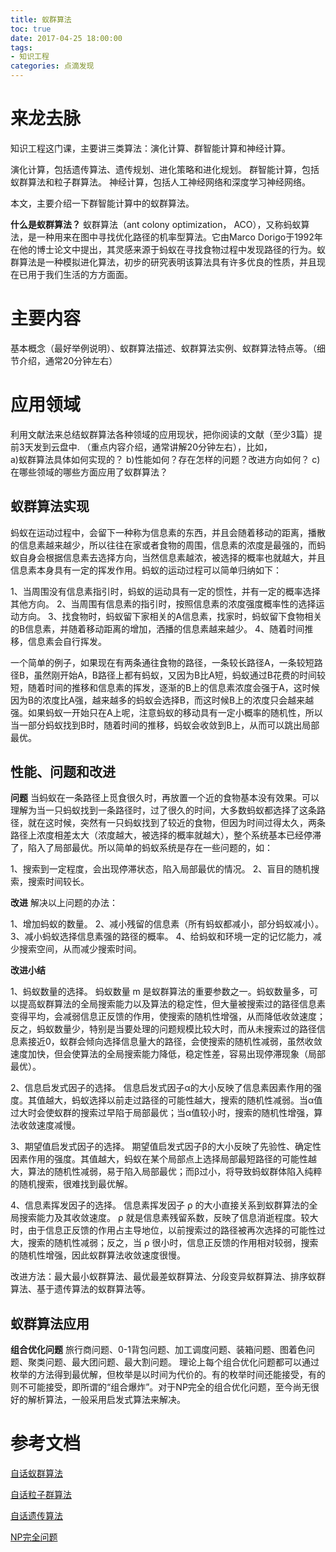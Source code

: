 ```yaml
---
title: 蚁群算法
toc: true
date: 2017-04-25 18:00:00
tags:
- 知识工程
categories: 点滴发现
---
```

# 来龙去脉
知识工程这门课，主要讲三类算法：演化计算、群智能计算和神经计算。

演化计算，包括遗传算法、遗传规划、进化策略和进化规划。
群智能计算，包括蚁群算法和粒子群算法。
神经计算，包括人工神经网络和深度学习神经网络。

本文，主要介绍一下群智能计算中的蚁群算法。

<!--more-->

**什么是蚁群算法？**
蚁群算法（ant colony optimization， ACO），又称蚂蚁算法，是一种用来在图中寻找优化路径的机率型算法。它由Marco Dorigo于1992年在他的博士论文中提出，其灵感来源于蚂蚁在寻找食物过程中发现路径的行为。蚁群算法是一种模拟进化算法，初步的研究表明该算法具有许多优良的性质，并且现在已用于我们生活的方方面面。

# 主要内容
基本概念（最好举例说明）、蚁群算法描述、蚁群算法实例、蚁群算法特点等。（细节介绍，通常20分钟左右）

# 应用领域
利用文献法来总结蚁群算法各种领域的应用现状，把你阅读的文献（至少3篇）提前3天发到云盘中. （重点内容介绍，通常讲解20分钟左右），比如，  
a)蚁群算法具体如何实现的？
b)性能如何？存在怎样的问题？改进方向如何？
c)在哪些领域的哪些方面应用了蚁群算法？

## 蚁群算法实现
蚂蚁在运动过程中，会留下一种称为信息素的东西，并且会随着移动的距离，播散的信息素越来越少，所以往往在家或者食物的周围，信息素的浓度是最强的，而蚂蚁自身会根据信息素去选择方向，当然信息素越浓，被选择的概率也就越大，并且信息素本身具有一定的挥发作用。蚂蚁的运动过程可以简单归纳如下：

1、当周围没有信息素指引时，蚂蚁的运动具有一定的惯性，并有一定的概率选择其他方向。
2、当周围有信息素的指引时，按照信息素的浓度强度概率性的选择运动方向。
3、找食物时，蚂蚁留下家相关的A信息素，找家时，蚂蚁留下食物相关的B信息素，并随着移动距离的增加，洒播的信息素越来越少。
4、随着时间推移，信息素会自行挥发。

一个简单的例子，如果现在有两条通往食物的路径，一条较长路径A，一条较短路径B，虽然刚开始A，B路径上都有蚂蚁，又因为B比A短，蚂蚁通过B花费的时间较短，随着时间的推移和信息素的挥发，逐渐的B上的信息素浓度会强于A，这时候因为B的浓度比A强，越来越多的蚂蚁会选择B，而这时候B上的浓度只会越来越强。如果蚂蚁一开始只在A上呢，注意蚂蚁的移动具有一定小概率的随机性，所以当一部分蚂蚁找到B时，随着时间的推移，蚂蚁会收敛到B上，从而可以跳出局部最优。

## 性能、问题和改进

**问题**
当蚂蚁在一条路径上觅食很久时，再放置一个近的食物基本没有效果。可以理解为当一只蚂蚁找到一条路径时，过了很久的时间，大多数蚂蚁都选择了这条路径，就在这时候，突然有一只蚂蚁找到了较近的食物，但因为时间过得太久，两条路径上浓度相差太大（浓度越大，被选择的概率就越大），整个系统基本已经停滞了，陷入了局部最优。所以简单的蚂蚁系统是存在一些问题的，如：

1、搜索到一定程度，会出现停滞状态，陷入局部最优的情况。
2、盲目的随机搜索，搜索时间较长。

**改进**
解决以上问题的办法：

1、增加蚂蚁的数量。
2、减小残留的信息素（所有蚂蚁都减小，部分蚂蚁减小）。
3、减小蚂蚁选择信息素强的路径的概率。
4、给蚂蚁和环境一定的记忆能力，减少搜索空间，从而减少搜索时间。

**改进小结**

1、蚂蚁数量的选择。
蚂蚁数量 m 是蚁群算法的重要参数之一。蚂蚁数量多，可以提高蚁群算法的全局搜索能力以及算法的稳定性，但大量被搜索过的路径信息素变得平均，会减弱信息正反馈的作用，使搜索的随机性增强，从而降低收敛速度；反之，蚂蚁数量少，特别是当要处理的问题规模比较大时，而从未搜索过的路径信息素接近0，蚁群会倾向选择信息量大的路径，会使搜索的随机性减弱，虽然收敛速度加快，但会使算法的全局搜索能力降低，稳定性差，容易出现停滞现象（局部最优）。

2、信息启发式因子的选择。
信息启发式因子α的大小反映了信息素因素作用的强度。其值越大，蚂蚁选择以前走过路径的可能性越大，搜索的随机性减弱。当α值过大时会使蚁群的搜索过早陷于局部最优；当α值较小时，搜索的随机性增强，算法收敛速度减慢。

3、期望值启发式因子的选择。
期望值启发式因子β的大小反映了先验性、确定性因素作用的强度。其值越大，蚂蚁在某个局部点上选择局部最短路径的可能性越大，算法的随机性减弱，易于陷入局部最优；而β过小，将导致蚂蚁群体陷入纯粹的随机搜索，很难找到最优解。

4、信息素挥发因子的选择。
信息素挥发因子 ρ 的大小直接关系到蚁群算法的全局搜索能力及其收敛速度。 ρ 就是信息素残留系数，反映了信息消逝程度。较大时，由于信息正反馈的作用占主导地位，以前搜索过的路径被再次选择的可能性过大，搜索的随机性减弱；反之，当 ρ 很小时，信息正反馈的作用相对较弱，搜索的随机性增强，因此蚁群算法收敛速度很慢。

改进方法：最大最小蚁群算法、最优最差蚁群算法、分段变异蚁群算法、排序蚁群算法、基于遗传算法的蚁群算法等。

## 蚁群算法应用
**组合优化问题**
旅行商问题、0-1背包问题、加工调度问题、装箱问题、图着色问题、聚类问题、最大团问题、最大割问题。
理论上每个组合优化问题都可以通过枚举的方法得到最优解，但枚举是以时间为代价的。有的枚举时间还能接受，有的则不可能接受，即所谓的“组合爆炸”。对于NP完全的组合优化问题，至今尚无很好的解析算法，一般采用启发式算法来解决。


# 参考文档
[自话蚁群算法](http://www.cnblogs.com/Leo_wl/p/5665715.html)

[自话粒子群算法](http://breezedust.com/2013/10/06/zi-hua-li-zi-qun-suan-fa-chao-jian-dan-shi-li/)

[自话遗传算法](http://breezedust.com/2013/10/05/zi-hua-yi-chuan-suan-fa-dai-shi-li/)

[NP完全问题](http://baike.baidu.com/item/NP%E5%AE%8C%E5%85%A8%E9%97%AE%E9%A2%98)


